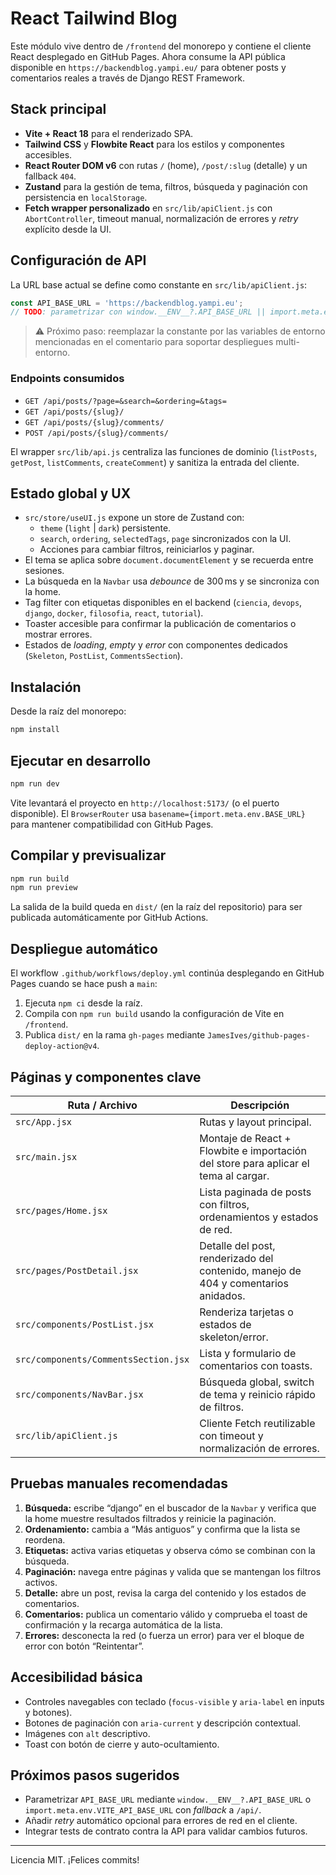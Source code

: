 # React Tailwind Blog

Este módulo vive dentro de `/frontend` del monorepo y contiene el cliente React desplegado en GitHub Pages. Ahora consume la API pública disponible en `https://backendblog.yampi.eu/` para obtener posts y comentarios reales a través de Django REST Framework.

## Stack principal

- **Vite + React 18** para el renderizado SPA.
- **Tailwind CSS** y **Flowbite React** para los estilos y componentes accesibles.
- **React Router DOM v6** con rutas `/` (home), `/post/:slug` (detalle) y un fallback `404`.
- **Zustand** para la gestión de tema, filtros, búsqueda y paginación con persistencia en `localStorage`.
- **Fetch wrapper personalizado** en `src/lib/apiClient.js` con `AbortController`, timeout manual, normalización de errores y _retry_ explícito desde la UI.

## Configuración de API

La URL base actual se define como constante en `src/lib/apiClient.js`:

```js
const API_BASE_URL = 'https://backendblog.yampi.eu';
// TODO: parametrizar con window.__ENV__?.API_BASE_URL || import.meta.env.VITE_API_BASE_URL || '/api/'
```

> ⚠️ Próximo paso: reemplazar la constante por las variables de entorno mencionadas en el comentario para soportar despliegues multi-entorno.

### Endpoints consumidos

- `GET /api/posts/?page=&search=&ordering=&tags=`
- `GET /api/posts/{slug}/`
- `GET /api/posts/{slug}/comments/`
- `POST /api/posts/{slug}/comments/`

El wrapper `src/lib/api.js` centraliza las funciones de dominio (`listPosts`, `getPost`, `listComments`, `createComment`) y sanitiza la entrada del cliente.

## Estado global y UX

- `src/store/useUI.js` expone un store de Zustand con:
  - `theme` (`light` | `dark`) persistente.
  - `search`, `ordering`, `selectedTags`, `page` sincronizados con la UI.
  - Acciones para cambiar filtros, reiniciarlos y paginar.
- El tema se aplica sobre `document.documentElement` y se recuerda entre sesiones.
- La búsqueda en la `Navbar` usa _debounce_ de 300 ms y se sincroniza con la home.
- Tag filter con etiquetas disponibles en el backend (`ciencia`, `devops`, `django`, `docker`, `filosofia`, `react`, `tutorial`).
- Toaster accesible para confirmar la publicación de comentarios o mostrar errores.
- Estados de _loading_, _empty_ y _error_ con componentes dedicados (`Skeleton`, `PostList`, `CommentsSection`).

## Instalación

Desde la raíz del monorepo:

```bash
npm install
```

## Ejecutar en desarrollo

```bash
npm run dev
```

Vite levantará el proyecto en `http://localhost:5173/` (o el puerto disponible). El `BrowserRouter` usa `basename={import.meta.env.BASE_URL}` para mantener compatibilidad con GitHub Pages.

## Compilar y previsualizar

```bash
npm run build
npm run preview
```

La salida de la build queda en `dist/` (en la raíz del repositorio) para ser publicada automáticamente por GitHub Actions.

## Despliegue automático

El workflow `.github/workflows/deploy.yml` continúa desplegando en GitHub Pages cuando se hace push a `main`:

1. Ejecuta `npm ci` desde la raíz.
2. Compila con `npm run build` usando la configuración de Vite en `/frontend`.
3. Publica `dist/` en la rama `gh-pages` mediante `JamesIves/github-pages-deploy-action@v4`.

## Páginas y componentes clave

| Ruta / Archivo | Descripción |
| --- | --- |
| `src/App.jsx` | Rutas y layout principal. |
| `src/main.jsx` | Montaje de React + Flowbite e importación del store para aplicar el tema al cargar. |
| `src/pages/Home.jsx` | Lista paginada de posts con filtros, ordenamientos y estados de red. |
| `src/pages/PostDetail.jsx` | Detalle del post, renderizado del contenido, manejo de 404 y comentarios anidados. |
| `src/components/PostList.jsx` | Renderiza tarjetas o estados de skeleton/error. |
| `src/components/CommentsSection.jsx` | Lista y formulario de comentarios con toasts. |
| `src/components/NavBar.jsx` | Búsqueda global, switch de tema y reinicio rápido de filtros. |
| `src/lib/apiClient.js` | Cliente Fetch reutilizable con timeout y normalización de errores. |

## Pruebas manuales recomendadas

1. **Búsqueda:** escribe “django” en el buscador de la `Navbar` y verifica que la home muestre resultados filtrados y reinicie la paginación.
2. **Ordenamiento:** cambia a “Más antiguos” y confirma que la lista se reordena.
3. **Etiquetas:** activa varias etiquetas y observa cómo se combinan con la búsqueda.
4. **Paginación:** navega entre páginas y valida que se mantengan los filtros activos.
5. **Detalle:** abre un post, revisa la carga del contenido y los estados de comentarios.
6. **Comentarios:** publica un comentario válido y comprueba el toast de confirmación y la recarga automática de la lista.
7. **Errores:** desconecta la red (o fuerza un error) para ver el bloque de error con botón “Reintentar”.

## Accesibilidad básica

- Controles navegables con teclado (`focus-visible` y `aria-label` en inputs y botones).
- Botones de paginación con `aria-current` y descripción contextual.
- Imágenes con `alt` descriptivo.
- Toast con botón de cierre y auto-ocultamiento.

## Próximos pasos sugeridos

- Parametrizar `API_BASE_URL` mediante `window.__ENV__?.API_BASE_URL` o `import.meta.env.VITE_API_BASE_URL` con _fallback_ a `/api/`.
- Añadir _retry_ automático opcional para errores de red en el cliente.
- Integrar tests de contrato contra la API para validar cambios futuros.

---

Licencia MIT. ¡Felices commits!
